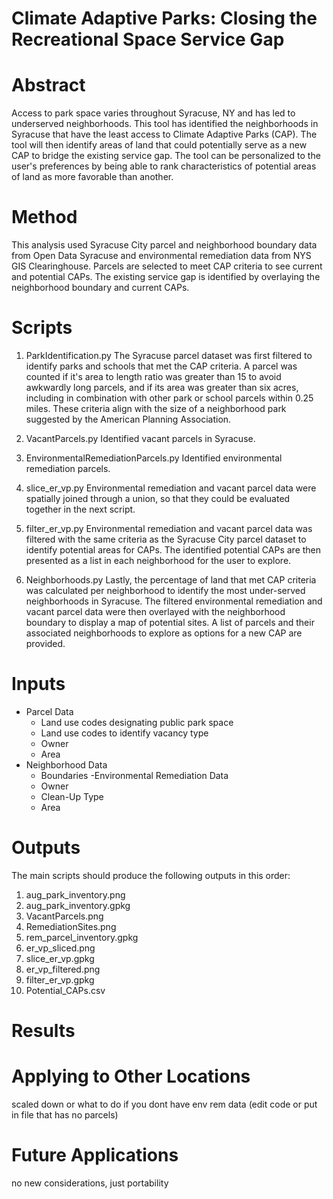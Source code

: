 # Climate Adaptive Parks: Closing the Recreational Space Service Gap

# Abstract
Access to park space varies throughout Syracuse, NY and has led to underserved neighborhoods. This tool has identified the neighborhoods in Syracuse that have the least access to Climate Adaptive Parks (CAP). The tool will then identify areas of land that could potentially serve as a new CAP to bridge the existing service gap. The tool can be personalized to the user's preferences by being able to rank characteristics of potential areas of land as more favorable than another. 

# Method
This analysis used Syracuse City parcel and neighborhood boundary data from Open Data Syracuse and environmental remediation data from NYS GIS Clearinghouse. Parcels are selected to meet CAP criteria to see current and potential CAPs. The existing service gap is identified by overlaying the neighborhood boundary and current CAPs.

# Scripts
1. ParkIdentification.py 
   The Syracuse parcel dataset was first filtered to identify parks and schools that met the CAP criteria. A parcel was counted if it's area to length ratio was      greater than 15 to avoid awkwardly long parcels, and if its area was greater than six acres, including in combination with other park or school parcels within    0.25 miles. These criteria align with the size of a neighborhood park suggested by the American Planning Association. 

2. VacantParcels.py
   Identified vacant parcels in Syracuse.
   
3. EnvironmentalRemediationParcels.py
   Identified environmental remediation parcels.
   
4. slice_er_vp.py
   Environmental remediation and vacant parcel data were spatially joined through a union, so that they could be evaluated together in the next script.
   
5. filter_er_vp.py
   Environmental remediation and vacant parcel data was filtered with the same criteria as the Syracuse City parcel dataset to identify potential areas for CAPs.
   The identified potential CAPs are then presented as a list in each neighborhood for the user to explore. 
   
6. Neighborhoods.py
   Lastly, the percentage of land that met CAP criteria was calculated per neighborhood to identify the most under-served neighborhoods in Syracuse. The              filtered environmental remediation and vacant parcel data were then overlayed with the neighborhood boundary to display a map of potential sites. A list of        parcels and their associated neighborhoods to explore as options for a new CAP are provided.

# Inputs
  - Parcel Data
     - Land use codes designating public park space
     - Land use codes to identify vacancy type
     - Owner
     - Area
 - Neighborhood Data
     - Boundaries
 -Environmental Remediation Data
     - Owner
     - Clean-Up Type
     - Area
     
# Outputs
The main scripts should produce the following outputs in this order:
 1. aug_park_inventory.png
 2. aug_park_inventory.gpkg
 3. VacantParcels.png
 4. RemediationSites.png
 5. rem_parcel_inventory.gpkg
 6. er_vp_sliced.png
 7. slice_er_vp.gpkg
 8. er_vp_filtered.png
 9. filter_er_vp.gpkg
 10. Potential_CAPs.csv

# Results

# Applying to Other Locations
scaled down or what to do if you dont have env rem data (edit code or put in file that has no parcels)

# Future Applications
no new considerations, just portability


